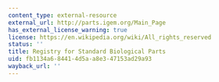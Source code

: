 ```yaml
---
content_type: external-resource
external_url: http://parts.igem.org/Main_Page
has_external_license_warning: true
license: https://en.wikipedia.org/wiki/All_rights_reserved
status: ''
title: Registry for Standard Biological Parts
uid: fb1134a6-8441-4d5a-a8e3-47153ad29a93
wayback_url: ''
---
```

